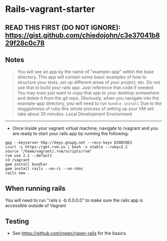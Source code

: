 Rails-vagrant-starter
=========

READ THIS FIRST (DO NOT IGNORE): https://gist.github.com/chiedojohn/c3e37041b829f28c0c78
----------

Notes
----------
> You will see an app by the name of "example-app" within the base directory. This app will contain some basic examples of how to structure your tests, set up different areas of your project, etc. Do not use that to build your rails app. Just reference that code if needed. You may even just want to copy that app to your desktop somewhere and delete it from the git repo. Obviously, when you navigate into the example-app directory, you will need to run ```bundle install```
> Due to the sluggishness of ruby this whole process of setting up your VM will take about 30 minutes.
Local Development Environment
----------
- Once inside your vagrant virtual machine, navigate to /vagrant and you are ready to start your rails app by running the following:

```
gpg --keyserver hkp://keys.gnupg.net --recv-keys D39DC0E3
\curl -L https://get.rvm.io | bash -s stable --ruby=2.2
source "/home/vagrant/.rvm/scripts/rvm"
rvm use 2.1 --default
cd /vagrant
gem install bundler
gem install rails --no-ri --no-rdoc
rails new .
```

When running rails
-----------
You will need to run "rails s -b 0.0.0.0" to make sure the rails app is accessible outside of Vagrant

Testing
-----------
- See https://github.com/rspec/rspec-rails for the basics.

